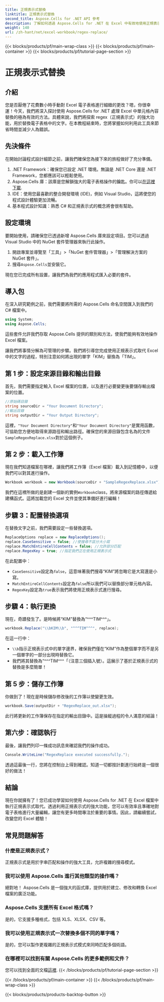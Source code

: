 ```yaml
---
title: 正規表示式替換
linktitle: 正規表示式替換
second_title: Aspose.Cells for .NET API 參考
description: 了解如何透過 Aspose.Cells for .NET 在 Excel 中有效地使用正規表示式取代。提高電子表格任務的工作效率和準確性。
weight: 140
url: /zh-hant/net/excel-workbook/regex-replace/
---
```


{{< blocks/products/pf/main-wrap-class >}}
{{< blocks/products/pf/main-container >}}
{{< blocks/products/pf/tutorial-page-section >}}

# 正規表示式替換

## 介紹

您是否厭倦了花費數小時手動對 Excel 電子表格進行細緻的更改？嗯，你很幸運！今天，我們將深入探討使用 Aspose.Cells for .NET 處理 Excel 中單元格內容替換的極為有效的方法。具體來說，我們將探索 regex（正規表示式）的強大功能，用於替換電子表格中的文字。在本教程結束時，您將掌握如何利用此工具來節省時間並減少人為錯誤。

## 先決條件

在開始討論程式設計細節之前，讓我們確保您為接下來的旅程做好了充分準備。

1. .NET Framework：確保您已設定 .NET 環境。無論是 .NET Core 還是 .NET Framework，您都應該可以輕鬆使用。
2. Aspose.Cells 庫：該庫是您解鎖強大的電子表格操作的鑰匙。你可以[在這裡下載](https://releases.aspose.com/cells/net/).
3. IDE：使用您最喜歡的整合開發環境 (IDE)，例如 Visual Studio，這將使您的程式設計體驗更加流暢。
4. 基本程式設計知識：熟悉 C# 和正規表示式的概念將會很有幫助。

## 設定環境

要開始使用，請確保您已透過新增 Aspose.Cells 庫來設定項目。您可以透過 Visual Studio 中的 NuGet 套件管理器來執行此操作。

1. 開啟專案並導覽至「工具」>「NuGet 套件管理器」>「管理解決方案的 NuGet 套件」。
2. 搜尋`Aspose.Cells`並安裝它。

現在您已完成所有設置，讓我們為我們的應用程式匯入必要的套件。

## 導入包

在深入研究範例之前，我們需要將所需的 Aspose.Cells 命名空間匯入到我們的 C# 檔案中。

```csharp
using System;
using Aspose.Cells;
```

這些套件允許我們存取 Aspose.Cells 提供的類別和方法，使我們能夠有效地操作 Excel 檔案。

讓我們將事情分解為可管理的步驟。我們將引導您完成使用正規表示式取代 Excel 中的文字的過程，特別注意如何將出現的單字「KIM」替換為「TIM」。

## 第 1 步：設定來源目錄和輸出目錄

首先，我們需要指定輸入 Excel 檔案的位置，以及進行必要變更後要儲存輸出檔案的位置。

```csharp
//原始碼目錄
string sourceDir = "Your Document Directory";
//輸出目錄
string outputDir = "Your Output Directory";
```

這裡，`"Your Document Directory"`和`"Your Document Directory"`是實用函數，可協助您方便地取得來源路徑和輸出路徑。確保您的來源目錄包含名為的文件`SampleRegexReplace.xlsx`對於這個例子。

## 第 2 步：載入工作簿

現在我們知道檔案在哪裡，讓我們將工作簿（Excel 檔案）載入到記憶體中，以便我們可以對其進行操作。

```csharp
Workbook workbook = new Workbook(sourceDir + "SampleRegexReplace.xlsx");
```

我們在這裡所做的是創建一個新的實例`Workbook`class，將來源檔案的路徑傳遞給建構函式。這將加載您的 Excel 文件並使其準備好進行編輯！

## 步驟 3：配置替換選項

在替換文字之前，我們需要設定一些替換選項。

```csharp
ReplaceOptions replace = new ReplaceOptions();
replace.CaseSensitive = false; //使搜尋不區分大小寫
replace.MatchEntireCellContents = false; //允許部分匹配
replace.RegexKey = true; //指定我們正在使用正規表示式
```

在此配置中：
- `CaseSensitive`設定為`false`，這意味著我們搜尋“KIM”將忽略它是大寫還是小寫。
- `MatchEntireCellContents`設定為`false`所以我們可以替換部分單元格內容。
- `RegexKey`設定為`true`表示我們將使用正規表示式進行搜尋。

## 步驟 4：執行更換

現在，奇蹟發生了。是時候將“KIM”替換為“^^^TIM^^^」。

```csharp
workbook.Replace("\\bKIM\\b", "^^^TIM^^^", replace);
```

在這一行中：
- `\\b`指示正規表示式中的單字邊界，確保我們僅在“KIM”作為整個單字而不是另一個單字的一部分出現時替換它。
- 我們將其替換為“^^^TIM^^^「（注意三個插入號）。這展示了基於正規表示式的替換是多麼簡單！

## 第 5 步：儲存工作簿

你做到了！現在是時候儲存修改後的工作簿以使變更生效。

```csharp
workbook.Save(outputDir + "RegexReplace_out.xlsx");
```

此行將更新的工作簿保存在指定的輸出目錄中。這是操縱過程的令人滿意的結論！

## 第六步：確認執行

最後，讓我們列印一條成功訊息來確認我們的操作成功。

```csharp
Console.WriteLine("RegexReplace executed successfully.");
```

透過這最後一行，您將在控制台上得到確認。知道一切都按計劃進行始終是一個很好的做法！

## 結論

現在你就擁有了！您已成功學習如何使用 Aspose.Cells for .NET 在 Excel 檔案中執行正規表示式取代。透過利用正規表示式的強大功能，您可以有效率且準確地對電子表格進行大量編輯，讓您有更多時間專注於重要的事情。因此，請繼續嘗試，改變您的 Excel 體驗！

## 常見問題解答 

### 什麼是正規表示式？  
正規表示式是用於字串匹配和操作的強大工具，允許複雜的搜尋模式。

### 我可以使用 Aspose.Cells 進行其他類型的操作嗎？  
絕對地！ Aspose.Cells 是一個強大的函式庫，提供用於建立、修改和轉換 Excel 檔案的廣泛功能。

### Aspose.Cells 支援所有 Excel 格式嗎？  
是的，它支援多種格式，包括 XLS、XLSX、CSV 等。

### 我可以使用正規表示式一次替換多個不同的單字嗎？  
是的，您可以製作更複雜的正規表示式模式來同時匹配多個術語。

### 在哪裡可以找到有關 Aspose.Cells 的更多範例和文件？  
您可以找到全面的文檔[這裡](https://reference.aspose.com/cells/net/).
{{< /blocks/products/pf/tutorial-page-section >}}

{{< /blocks/products/pf/main-container >}}
{{< /blocks/products/pf/main-wrap-class >}}

{{< blocks/products/products-backtop-button >}}
